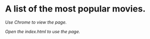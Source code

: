 
# A list of the most popular movies.

*Use Chrome to view the page.*

*Open the index.html to use the page.*

